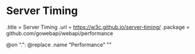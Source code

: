 # Server Timing

.title = Server Timing
.url = <https://w3c.github.io/server-timing/>
.package = github.com/gowebapi/webapi/performance

@on ".": @replace .name "Performance" ""
